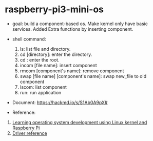 # raspberry-pi3-mini-os
* goal: build a component-based os. Make kernel only have basic services. Added Extra functions by inserting component.

* shell command:
  1. ls: list file and directory.
  2. cd [directory]: enter the directory.
  3. cd : enter the root.
  4. incom [file name]: insert component
  5. rmcom [component's name]: remove component
  6. swap [file name] [component's name]: swap new_file to old component
  7. lscom: list component
  8. run: run application

* Document: https://hackmd.io/s/S1Ab0A9pX#
* Reference:
1. [Learning operating system development using Linux kernel and Raspberry Pi](https://github.com/s-matyukevich/raspberry-pi-os)
2. [Driver reference](https://github.com/bztsrc/raspi3-tutorial)
